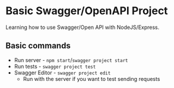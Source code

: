 # Basic Swagger/OpenAPI Project

Learning how to use Swagger/Open API with NodeJS/Express.

## Basic commands
- Run server - `npm start`/`swagger project start`
- Run tests - `swagger project test`
- Swagger Editor - `swagger project edit`
  - Run with the server if you want to test sending requests
